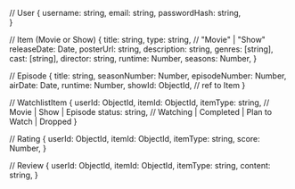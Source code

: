 // User
{
  username: string,
  email: string,
  passwordHash: string,   
}

// Item (Movie or Show)
{
  title: string,
  type: string, // "Movie" | "Show"
  releaseDate: Date,
  posterUrl: string,
  description: string,
  genres: [string],
  cast: [string],
  director: string,
  runtime: Number,
  seasons: Number,
}

// Episode
{
  title: string,
  seasonNumber: Number,
  episodeNumber: Number,
  airDate: Date,
  runtime: Number,
  showId: ObjectId, // ref to Item
}

// WatchlistItem
{
  userId: ObjectId,
  itemId: ObjectId,
  itemType: string, // Movie | Show | Episode
  status: string, // Watching | Completed | Plan to Watch | Dropped
}

// Rating
{
  userId: ObjectId,
  itemId: ObjectId,
  itemType: string,
  score: Number,
}

// Review
{
  userId: ObjectId,
  itemId: ObjectId,
  itemType: string,
  content: string,
}
